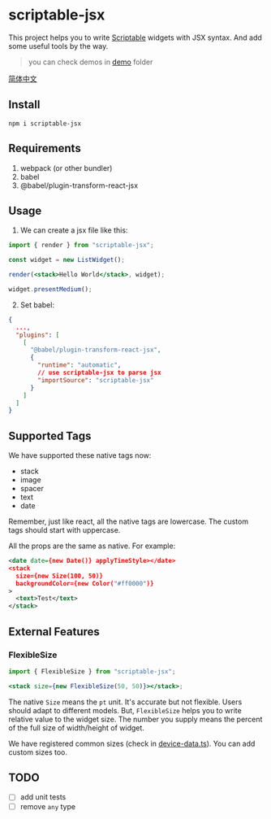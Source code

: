 # scriptable-jsx

This project helps you to write [Scriptable](https://scriptable.app/) widgets with JSX syntax. And add some useful tools by the way.

> you can check demos in [demo](https://github.com/maoqxxmm/scriptable-jsx/tree/master/demo) folder

[简体中文](https://github.com/maoqxxmm/scriptable-jsx/blob/master/README_zh-CN.md)

## Install

`npm i scriptable-jsx`

## Requirements

1. webpack (or other bundler)
2. babel
3. @babel/plugin-transform-react-jsx

## Usage

1. We can create a jsx file like this:

```jsx
import { render } from "scriptable-jsx";

const widget = new ListWidget();

render(<stack>Hello World</stack>, widget);

widget.presentMedium();
```

2. Set babel:

```json
{
  ...,
  "plugins": [
    [
      "@babel/plugin-transform-react-jsx",
      {
        "runtime": "automatic",
        // use scriptable-jsx to parse jsx
        "importSource": "scriptable-jsx"
      }
    ]
  ]
}
```

## Supported Tags

We have supported these native tags now:

- stack
- image
- spacer
- text
- date

Remember, just like react, all the native tags are lowercase. The custom tags should start with uppercase.

All the props are the same as native. For example:

```xml
<date date={new Date()} applyTimeStyle></date>
<stack
  size={new Size(100, 50)}
  backgroundColor={new Color("#ff0000")}
>
  <text>Test</text>
</stack>
```

## External Features

### FlexibleSize

```jsx
import { FlexibleSize } from "scriptable-jsx";

<stack size={new FlexibleSize(50, 50)}></stack>;
```

The native `Size` means the `pt` unit. It's accurate but not flexible. Users should adapt to different models. But, `FlexibleSize` helps you to write relative value to the widget size. The number you supply means the percent of the full size of width/height of widget.

We have registered common sizes (check in [device-data.ts](https://github.com/maoqxxmm/scriptable-jsx/blob/master/src/utils/size/device-data.ts)). You can add custom sizes too.

## TODO

- [ ] add unit tests
- [ ] remove `any` type

